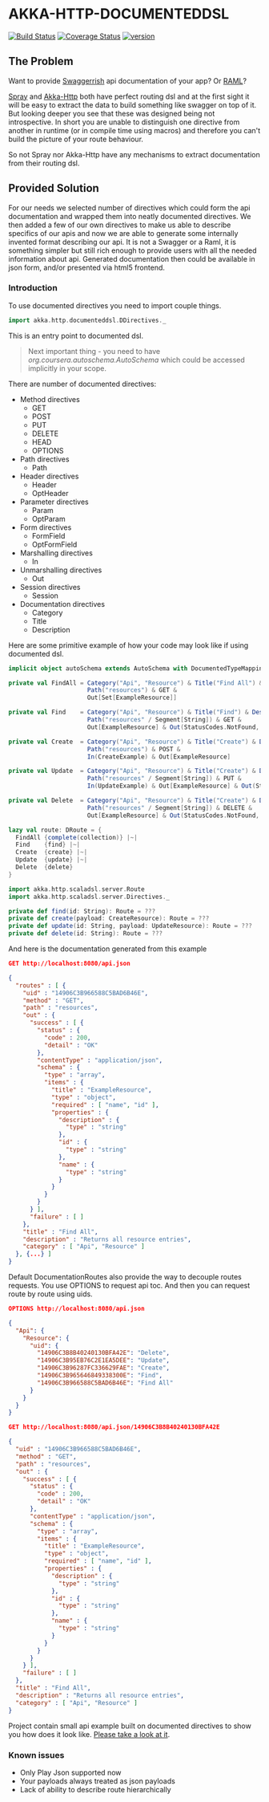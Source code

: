 # AKKA-HTTP-DOCUMENTEDDSL

[![Build Status](https://travis-ci.org/evolution-gaming/akka-http-documenteddsl.svg)](https://travis-ci.org/evolution-gaming/akka-http-documenteddsl)
[![Coverage Status](https://coveralls.io/repos/github/evolution-gaming/akka-http-documenteddsl/badge.svg)](https://coveralls.io/github/evolution-gaming/akka-http-documenteddsl)
[![version](https://api.bintray.com/packages/evolutiongaming/maven/akka-http-documenteddsl/images/download.svg) ](https://bintray.com/evolutiongaming/maven/akka-http-documenteddsl/_latestVersion)

## The Problem
 Want to provide [Swaggerrish](http://swagger.io/) api documentation of your app? Or [RAML](http://raml.org/)?
 
 [Spray](http://spray.io) and [Akka-Http](http://doc.akka.io/docs/akka-http/current/scala.html) both have perfect routing dsl and at the first sight it will be easy to extract
 the data to build something like swagger on top of it. But looking deeper you see that these was designed
 being not introspective. In short you are unable to distinguish one directive from another
 in runtime (or in compile time using macros) and therefore you can't build the picture of your route behaviour.
 
 So not Spray nor Akka-Http have any mechanisms to extract documentation from their routing dsl.
 
## Provided Solution
 For our needs we selected number of directives which could form the api documentation
 and wrapped them into neatly documented directives. We then added a few of our own directives
 to make us able to describe specifics of our apis and now we are able to generate some internally
 invented format describing our api. It is not a Swagger or a Raml, it is something simpler but still
 rich enough to provide users with all the needed information about api. Generated documentation then could be
 available in json form, and/or presented via html5 frontend.
 
### Introduction
 To use documented directives you need to import couple things.
```scala
import akka.http.documenteddsl.DDirectives._
```
 This is an entry point to documented dsl.
 
> Next important thing - you need to have _org.coursera.autoschema.AutoSchema_ which could be accessed implicitly in your scope.

 There are number of documented directives:
 - Method directives
   - GET
   - POST
   - PUT
   - DELETE
   - HEAD
   - OPTIONS
 - Path directives
   - Path
 - Header directives
   - Header
   - OptHeader
 - Parameter directives
   - Param
   - OptParam
 - Form directives
   - FormField
   - OptFormField
 - Marshalling directives
   - In
 - Unmarshalling directives
   - Out
 - Session directives
   - Session
 - Documentation directives
   - Category
   - Title
   - Description

  Here are some primitive example of how your code may look like if using documented dsl.

```scala
implicit object autoSchema extends AutoSchema with DocumentedTypeMappings

private val FindAll = Category("Api", "Resource") & Title("Find All") & Description("Returns all resource entries") &
                      Path("resources") & GET &
                      Out[Set[ExampleResource]]

private val Find    = Category("Api", "Resource") & Title("Find") & Description("Returns specified resource entrie") &
                      Path("resources" / Segment[String]) & GET &
                      Out[ExampleResource] & Out(StatusCodes.NotFound, "Resource not found")

private val Create  = Category("Api", "Resource") & Title("Create") & Description("Creates a new resource entry") &
                      Path("resources") & POST &
                      In(CreateExample) & Out[ExampleResource]

private val Update  = Category("Api", "Resource") & Title("Create") & Description("Updates specified resource entry") &
                      Path("resources" / Segment[String]) & PUT &
                      In(UpdateExample) & Out[ExampleResource] & Out(StatusCodes.NotFound, "Resource not found")

private val Delete  = Category("Api", "Resource") & Title("Create") & Description("Deletes specified resource entry") &
                      Path("resources" / Segment[String]) & DELETE &
                      Out[ExampleResource] & Out(StatusCodes.NotFound, "Resource not found")

lazy val route: DRoute = {
  FindAll {complete(collection)} |~|
  Find    {find} |~|
  Create  {create} |~|
  Update  {update} |~|
  Delete  {delete}
}

import akka.http.scaladsl.server.Route
import akka.http.scaladsl.server.Directives._

private def find(id: String): Route = ???
private def create(payload: CreateResource): Route = ???
private def update(id: String, payload: UpdateResource): Route = ???
private def delete(id: String): Route = ???
```

 And here is the documentation generated from this example
```json
GET http://localhost:8080/api.json

{
  "routes" : [ {
    "uid" : "14906C3B966588C5BAD6B46E",
    "method" : "GET",
    "path" : "resources",
    "out" : {
      "success" : [ {
        "status" : {
          "code" : 200,
          "detail" : "OK"
        },
        "contentType" : "application/json",
        "schema" : {
          "type" : "array",
          "items" : {
            "title" : "ExampleResource",
            "type" : "object",
            "required" : [ "name", "id" ],
            "properties" : {
              "description" : {
                "type" : "string"
              },
              "id" : {
                "type" : "string"
              },
              "name" : {
                "type" : "string"
              }
            }
          }
        }
      } ],
      "failure" : [ ]
    },
    "title" : "Find All",
    "description" : "Returns all resource entries",
    "category" : [ "Api", "Resource" ]
  }, {...} ]
}
```

 Default DocumentationRoutes also provide the way to decouple routes requests.
 You use OPTIONS to request api toc. And then you can request route by route using uids.
```json
OPTIONS http://localhost:8080/api.json

{
  "Api": {
    "Resource": {
      "uid": {
        "14906C3B8B40240130BFA42E": "Delete",
        "14906C3B95EB76C2E1EA5DEE": "Update",
        "14906C3B96287FC336629FAE": "Create",
        "14906C3B965646849338300E": "Find",
        "14906C3B966588C5BAD6B46E": "Find All"
      }
    }
  }
}

GET http://localhost:8080/api.json/14906C3B8B40240130BFA42E

{
  "uid" : "14906C3B966588C5BAD6B46E",
  "method" : "GET",
  "path" : "resources",
  "out" : {
    "success" : [ {
      "status" : {
        "code" : 200,
        "detail" : "OK"
      },
      "contentType" : "application/json",
      "schema" : {
        "type" : "array",
        "items" : {
          "title" : "ExampleResource",
          "type" : "object",
          "required" : [ "name", "id" ],
          "properties" : {
            "description" : {
              "type" : "string"
            },
            "id" : {
              "type" : "string"
            },
            "name" : {
              "type" : "string"
            }
          }
        }
      }
    } ],
    "failure" : [ ]
  },
  "title" : "Find All",
  "description" : "Returns all resource entries",
  "category" : [ "Api", "Resource" ]
}
```

 Project contain small api example built on documented directives to show you how does it look like.
 [Please take a look at it](https://github.com/evolution-gaming/akka-http-documenteddsl/src/examples/scala).
  
### Known issues
 - Only Play Json supported now
 - Your payloads always treated as json payloads
 - Lack of ability to describe route hierarchically  